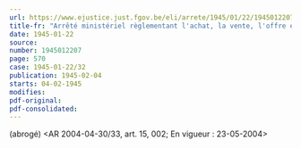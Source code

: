 ```yaml
---
url: https://www.ejustice.just.fgov.be/eli/arrete/1945/01/22/1945012207/justel
title-fr: "Arrêté ministériel règlementant l'achat, la vente, l'offre en vente et la livraison des diamants bruts. (NOTE : Consultation des versions antérieures à partir du 04-02-1945 et mise à jour au 13-05-2004)"
date: 1945-01-22
source:
number: 1945012207
page: 570
case: 1945-01-22/32
publication: 1945-02-04
starts: 04-02-1945
modifies:
pdf-original:
pdf-consolidated:
---
```


(abrogé) <AR 2004-04-30/33, art. 15, 002;  En vigueur :  23-05-2004>

